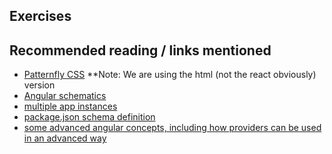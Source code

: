 ## Exercises

## Recommended reading / links mentioned
- [Patternfly CSS](https://www.patternfly.org/v4/documentation/core/overview/training) **Note: We are using the html (not the react obviously) version
- [Angular schematics](https://angular.io/guide/schematics)
- [multiple app instances](https://medium.com/disney-streaming/combining-multiple-angular-applications-into-a-single-one-e87d530d6527)
- [package.json schema definition](https://docs.npmjs.com/files/package.json)
- [some advanced angular concepts, including how providers can be used in an advanced way](https://www.youtube.com/watch?v=EoSn8qASqQA)
